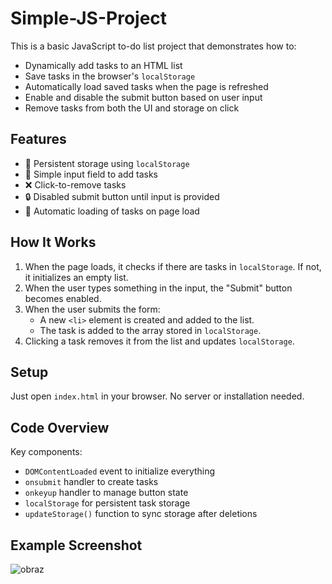# Simple-JS-Project

This is a basic JavaScript to-do list project that demonstrates how to:

- Dynamically add tasks to an HTML list
- Save tasks in the browser's `localStorage`
- Automatically load saved tasks when the page is refreshed
- Enable and disable the submit button based on user input
- Remove tasks from both the UI and storage on click

## Features

- 💾 Persistent storage using `localStorage`
- 📝 Simple input field to add tasks
- ❌ Click-to-remove tasks
- 🔒 Disabled submit button until input is provided
- 🔁 Automatic loading of tasks on page load

## How It Works

1. When the page loads, it checks if there are tasks in `localStorage`. If not, it initializes an empty list.
2. When the user types something in the input, the "Submit" button becomes enabled.
3. When the user submits the form:
   - A new `<li>` element is created and added to the list.
   - The task is added to the array stored in `localStorage`.
4. Clicking a task removes it from the list and updates `localStorage`.

## Setup

Just open `index.html` in your browser. No server or installation needed.

## Code Overview

Key components:
- `DOMContentLoaded` event to initialize everything
- `onsubmit` handler to create tasks
- `onkeyup` handler to manage button state
- `localStorage` for persistent task storage
- `updateStorage()` function to sync storage after deletions

## Example Screenshot

![obraz](https://github.com/user-attachments/assets/47a6203c-4d3f-45b5-9c57-0a94f14cf27a)

